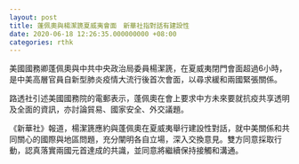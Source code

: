 ```yaml
---
layout: post
title: 蓬佩奧與楊潔篪夏威夷會面　新華社指對話有建設性
date: 2020-06-18 12:26:35.000000000 +08:00
categories: rthk
---
```


美國國務卿蓬佩奧與中共中央政治局委員楊潔篪，在夏威夷閉門會面超過6小時，是中美高層官員自新型肺炎疫情大流行後首次會面，以尋求緩和兩國緊張關係。

路透社引述美國國務院的電郵表示，蓬佩奧在會上要求中方未來要就抗疫共享透明及全面的資訊，亦討論貿易、國家安全、外交議題。

《新華社》報道，楊潔篪應約與蓬佩奧在夏威夷舉行建設性對話，就中美關係和共同關心的國際與地區問題，充分闡明各自立場，深入交換意見。雙方同意採取行動，認真落實兩國元首達成的共識，並同意將繼續保持接觸和溝通。
